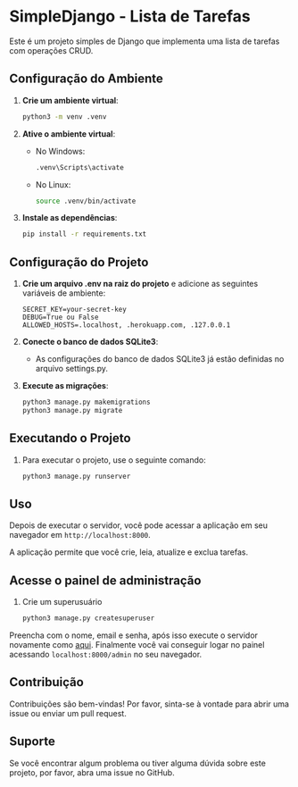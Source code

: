 # SimpleDjango - Lista de Tarefas

Este é um projeto simples de Django que implementa uma lista de tarefas com operações CRUD.

## Configuração do Ambiente

1. **Crie um ambiente virtual**:

    ```bash
    python3 -m venv .venv
    ```

2. **Ative o ambiente virtual**:

   - No Windows:

        ```bash
        .venv\Scripts\activate
        ```

   - No Linux:

        ```bash
        source .venv/bin/activate
        ```

3. **Instale as dependências**:

    ```bash
    pip install -r requirements.txt
    ```

## Configuração do Projeto

1. **Crie um arquivo .env na raiz do projeto** e adicione as seguintes variáveis de ambiente:

    ```.env
    SECRET_KEY=your-secret-key
    DEBUG=True ou False
    ALLOWED_HOSTS=.localhost, .herokuapp.com, .127.0.0.1
    ```

2. **Conecte o banco de dados SQLite3**:

   - As configurações do banco de dados SQLite3 já estão definidas no arquivo settings.py.

3. **Execute as migrações**:

    ```bash
    python3 manage.py makemigrations
    python3 manage.py migrate
    ```

## Executando o Projeto

1. Para executar o projeto, use o seguinte comando:

    ```bash
    python3 manage.py runserver
    ```

## Uso

Depois de executar o servidor, você pode acessar a aplicação em seu navegador em `http://localhost:8000`.

A aplicação permite que você crie, leia, atualize e exclua tarefas.

## Acesse o painel de administração

1. Crie um superusuário

    ```bash
    python3 manage.py createsuperuser
    ```

Preencha com o nome, email e senha, após isso execute o servidor novamente como [aqui](#executando-o-projeto). Finalmente você vai conseguir logar no painel acessando `localhost:8000/admin` no seu navegador.

## Contribuição

Contribuições são bem-vindas! Por favor, sinta-se à vontade para abrir uma issue ou enviar um pull request.

## Suporte

Se você encontrar algum problema ou tiver alguma dúvida sobre este projeto, por favor, abra uma issue no GitHub.
